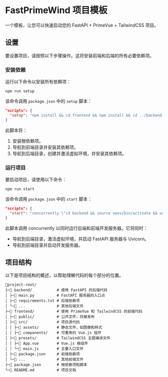 # FastPrimeWind 项目模板

一个模板，让您可以快速启动您的 FastAPI + PrimeVue + TailwindCSS 项目。

## 设置

要设置项目，请按照以下步骤操作。这将安装前端和后端的所有必要依赖项。

### 安装依赖

运行以下命令以安装所有依赖项：

```shell
npm run setup
```

该命令调用 `package.json` 中的 `setup` 脚本：

```json
"scripts": {
  "setup": "npm install && cd frontend && npm install && cd ../backend && python3 -m venv venv && source venv/bin/activate && pip install -r requirements.txt"
}
```

此脚本将：

1. 安装根依赖项。
2. 导航到前端目录并安装其依赖项。
3. 导航到后端目录，创建并激活虚拟环境，并安装其依赖项。

### 运行项目

要启动项目，请使用以下命令：

```shell
npm run start
```

该命令调用 `package.json` 中的 `start` 脚本：

```json
"scripts": {
  "start": "concurrently \"cd backend && source venv/bin/activate && uvicorn main:app --reload\" \"cd frontend && npm run dev\""
}
```

此脚本调用 concurrently 以同时运行后端和前端开发服务器。它将同时：

- 导航到后端目录，激活虚拟环境，并启动 FastAPI 服务器与 Uvicorn。
- 导航到前端目录并启动开发服务器。

## 项目结构

以下是项目结构的概述，以帮助理解代码的每个部分的位置。

```text
📁project-root/
├─📁 backend/           # 使用 FastAPI 的后端代码
│ ├─📄 main.py          # FastAPI 服务器的入口点
│ ├─📄 requirements.txt # 后端依赖项
│ └─📄 ...              # 其他后端文件
├─📁 frontend/          # 使用 PrimeVue 和 TailwindCSS 的前端代码
│ ├─📁 public/          # 公共文件，将被发布
│ ├─📁 src/             # 项目源代码
│ │ ├─📁 assets/        # 静态文件，如图像和样式
│ │ ├─📁 components/    # 可重用的 Vue.js 组件
│ ├─📁 presets/         # TailwindCSS 主题编译文件
│ │ ├─📄 App.vue        # Vue.js 根组件
│ │ └─📄 main.js        # 主要入口文件
│ ├─📄 package.json     # 前端依赖项
│ └─📄 ...              # 其他前端文件
├─📄 package.json       # 根依赖项和脚本
└─📄 README.md          # 项目文档
```
